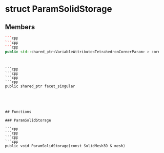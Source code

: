 # struct ParamSolidStorage


## Members

```cpp
```cpp
```cpp
```cpp
public std::shared_ptr<VariableAttribute<TetrahedronCornerParam> > corner_parameterization
```
```
```
```

```cpp
```cpp
```cpp
```cpp
public shared_ptr facet_singular
```
```
```
```



## Functions

### ParamSolidStorage

```cpp
```cpp
```cpp
```cpp
public void ParamSolidStorage(const SolidMesh3D & mesh)
```
```
```
```




